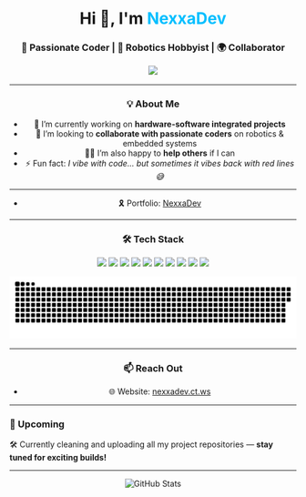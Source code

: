 <div align="center">

<h1 align="center">Hi 👋, I'm <span style="color:#00bfff">NexxaDev</span></h1>
<h3 align="center">🚀 Passionate Coder | 🤖 Robotics Hobbyist | 🌍 Collaborator</h3>

<p align="center">
  <img src="https://cdn.dribbble.com/users/1162077/screenshots/3848914/programmer.gif" width="300"/>
</p>

---

### 💡 About Me

- 🔭 I’m currently working on **hardware-software integrated projects**
- 🤝 I’m looking to **collaborate with passionate coders** on robotics & embedded systems
- 🙋‍♂️ I’m also happy to **help others** if I can
- ⚡ Fun fact: *I vibe with code... but sometimes it vibes back with red lines 😅*

---

- 🎗️ Portfolio: [NexxaDev](https://nexxadev.github.io)

---


### 🛠️ Tech Stack

<p align="center">
  <img src="https://img.shields.io/badge/HTML5-E34F26?logo=html5&logoColor=white&style=for-the-badge" />
  <img src="https://img.shields.io/badge/CSS3-1572B6?logo=css3&logoColor=white&style=for-the-badge" />
  <img src="https://img.shields.io/badge/JavaScript-F7DF1E?logo=javascript&logoColor=black&style=for-the-badge" />
  <img src="https://img.shields.io/badge/Python-3776AB?logo=python&logoColor=white&style=for-the-badge" />
  <img src="https://img.shields.io/badge/C-A8B9CC?logo=c&logoColor=white&style=for-the-badge" />
  <img src="https://img.shields.io/badge/C++-00599C?logo=c%2B%2B&logoColor=white&style=for-the-badge" />
  <img src="https://img.shields.io/badge/Java-007396?logo=java&logoColor=white&style=for-the-badge" />
  <img src="https://img.shields.io/badge/PHP-777BB4?logo=php&logoColor=white&style=for-the-badge" />
  <img src="https://img.shields.io/badge/React-61DAFB?logo=react&logoColor=black&style=for-the-badge" />
  <img src="https://img.shields.io/badge/Arduino-00979D?logo=arduino&logoColor=white&style=for-the-badge" />
</p>


![snake gif](https://github.com/nexxadev/nexxadev/blob/output/github-snake-dark.svg)

---

### 📫 Reach Out

- 🌐 Website: [nexxadev.ct.ws](http://nexxadev.ct.ws)

---
</div>

### 🚧 Upcoming

🛠️ Currently cleaning and uploading all my project repositories — **stay tuned for exciting builds!**

---

<p align="center">
  <img src="https://github-readme-stats.vercel.app/api?username=NexxaDev&show_icons=true&theme=radical" alt="GitHub Stats" />
</p>
